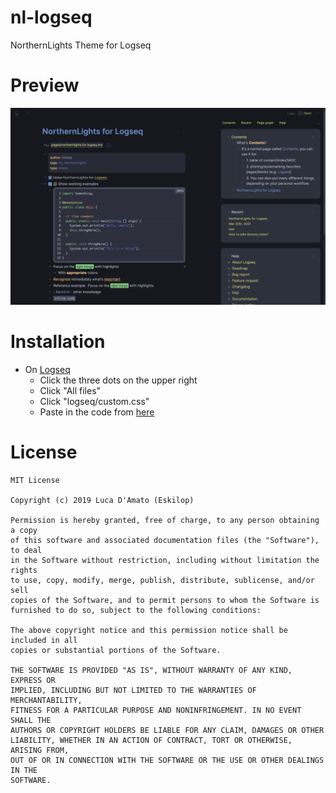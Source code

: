 # nl-logseq
NorthernLights Theme for Logseq

# Preview
![NorthernLights-Logseq Preview](https://github.com/NorthernLightsTheme/nl-logseq/blob/main/logseq_screenshot.png)

# Installation

* On [Logseq](https://logseq.com/)
  - Click the three dots on the upper right
  - Click "All files"
  - Click "logseq/custom.css"
  - Paste in the code from [here](https://raw.githubusercontent.com/NorthernLightsTheme/nl-logseq/main/northernlights.css)

# License
```
MIT License

Copyright (c) 2019 Luca D'Amato (Eskilop)

Permission is hereby granted, free of charge, to any person obtaining a copy
of this software and associated documentation files (the "Software"), to deal
in the Software without restriction, including without limitation the rights
to use, copy, modify, merge, publish, distribute, sublicense, and/or sell
copies of the Software, and to permit persons to whom the Software is
furnished to do so, subject to the following conditions:

The above copyright notice and this permission notice shall be included in all
copies or substantial portions of the Software.

THE SOFTWARE IS PROVIDED "AS IS", WITHOUT WARRANTY OF ANY KIND, EXPRESS OR
IMPLIED, INCLUDING BUT NOT LIMITED TO THE WARRANTIES OF MERCHANTABILITY,
FITNESS FOR A PARTICULAR PURPOSE AND NONINFRINGEMENT. IN NO EVENT SHALL THE
AUTHORS OR COPYRIGHT HOLDERS BE LIABLE FOR ANY CLAIM, DAMAGES OR OTHER
LIABILITY, WHETHER IN AN ACTION OF CONTRACT, TORT OR OTHERWISE, ARISING FROM,
OUT OF OR IN CONNECTION WITH THE SOFTWARE OR THE USE OR OTHER DEALINGS IN THE
SOFTWARE.
```
